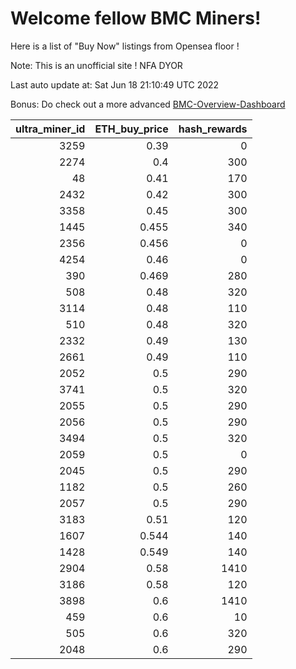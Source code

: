 # Welcome fellow BMC Miners!
Here is a list of "Buy Now" listings from Opensea floor !

Note: This is an unofficial site ! NFA DYOR

Last auto update at: Sat Jun 18 21:10:49 UTC 2022

Bonus: Do check out a more advanced [BMC-Overview-Dashboard](https://dune.com/defifunk/BMC-Overview-Dashboard)


|   ultra_miner_id |   ETH_buy_price |   hash_rewards |
|-----------------:|----------------:|---------------:|
|             3259 |           0.39  |              0 |
|             2274 |           0.4   |            300 |
|               48 |           0.41  |            170 |
|             2432 |           0.42  |            300 |
|             3358 |           0.45  |            300 |
|             1445 |           0.455 |            340 |
|             2356 |           0.456 |              0 |
|             4254 |           0.46  |              0 |
|              390 |           0.469 |            280 |
|              508 |           0.48  |            320 |
|             3114 |           0.48  |            110 |
|              510 |           0.48  |            320 |
|             2332 |           0.49  |            130 |
|             2661 |           0.49  |            110 |
|             2052 |           0.5   |            290 |
|             3741 |           0.5   |            320 |
|             2055 |           0.5   |            290 |
|             2056 |           0.5   |            290 |
|             3494 |           0.5   |            320 |
|             2059 |           0.5   |              0 |
|             2045 |           0.5   |            290 |
|             1182 |           0.5   |            260 |
|             2057 |           0.5   |            290 |
|             3183 |           0.51  |            120 |
|             1607 |           0.544 |            140 |
|             1428 |           0.549 |            140 |
|             2904 |           0.58  |           1410 |
|             3186 |           0.58  |            120 |
|             3898 |           0.6   |           1410 |
|              459 |           0.6   |             10 |
|              505 |           0.6   |            320 |
|             2048 |           0.6   |            290 |